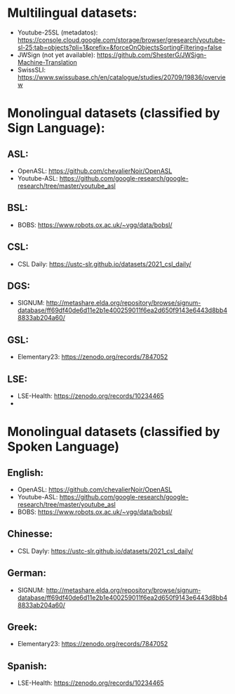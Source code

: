 
# Multilingual datasets:
- Youtube-25SL (metadatos): https://console.cloud.google.com/storage/browser/gresearch/youtube-sl-25;tab=objects?pli=1&prefix=&forceOnObjectsSortingFiltering=false
- JWSign (not yet available): https://github.com/ShesterG/JWSign-Machine-Translation
- SwissSLI: https://www.swissubase.ch/en/catalogue/studies/20709/19836/overview


# Monolingual datasets (classified by Sign Language):

## ASL: 
- OpenASL: https://github.com/chevalierNoir/OpenASL
- Youtube-ASL: https://github.com/google-research/google-research/tree/master/youtube_asl

## BSL:
- BOBS: https://www.robots.ox.ac.uk/~vgg/data/bobsl/

## CSL: 
- CSL Daily: https://ustc-slr.github.io/datasets/2021_csl_daily/

## DGS:
- SIGNUM: http://metashare.elda.org/repository/browse/signum-database/ff69df40de6d11e2b1e400259011f6ea2d650f9143e6443d8bb48833ab204a60/

## GSL: 
- Elementary23: https://zenodo.org/records/7847052

## LSE: 
- LSE-Health: https://zenodo.org/records/10234465
- 
## 


# Monolingual datasets (classified by Spoken Language)

## English:
- OpenASL: https://github.com/chevalierNoir/OpenASL
- Youtube-ASL: https://github.com/google-research/google-research/tree/master/youtube_asl
- BOBS: https://www.robots.ox.ac.uk/~vgg/data/bobsl/

## Chinesse: 
- CSL Dayly: https://ustc-slr.github.io/datasets/2021_csl_daily/

## German:

- SIGNUM: http://metashare.elda.org/repository/browse/signum-database/ff69df40de6d11e2b1e400259011f6ea2d650f9143e6443d8bb48833ab204a60/

## Greek: 
- Elementary23: https://zenodo.org/records/7847052

## Spanish: 
- LSE-Health: https://zenodo.org/records/10234465


